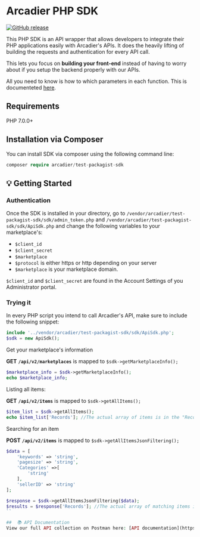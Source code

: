 # Arcadier PHP SDK

[![GitHub release](https://img.shields.io/github/v/release/arcadier/testpackagistsdk)](https://img.shields.io/github/v/release/arcadier/testpackagistsdk)

This PHP SDK is an API wrapper that allows developers to integrate their PHP applications easily with Arcadier's APIs. It does the heavily lifting of building the requests and authentication for every API call.

This lets you focus on **building your front-end** instead of having to worry about if you setup the backend properly with our APIs.

All you need to know is how to which parameters in each function. This is documenteted [here]().

## Requirements
PHP 7.0.0+

## Installation via Composer
You can install SDK via composer using the following command line:
```php
composer require arcadier/test-packagist-sdk
```

## 💡 Getting Started
### Authentication
Once the SDK is installed in your directory, go to `/vendor/arcadier/test-packagist-sdk/sdk/admin_token.php` and `/vendor/arcadier/test-packagist-sdk/sdk/ApiSdk.php` and change the following variables to your marketplace's:

* `$client_id`
* `$client_secret`
* `$marketplace`
* `$protocol` is either https or http depending on your server
* `$marketplace` is your marketplace domain.

`$client_id` and `$client_secret` are found in the Account Settings of you Administrator portal.

### Trying it
In every PHP script you intend to call Arcadier's API, make sure to include the following snippet:
```php
include '../vendor/arcadier/test-packagist-sdk/sdk/ApiSdk.php';
$sdk = new ApiSdk();
```

Get your marketplace's information

**GET** **```/api/v2/marketplaces```** is mapped to `$sdk->getMarketplaceInfo();`
```php
$marketplace_info = $sdk->getMarketplaceInfo();
echo $marketplace_info;
```

Listing all items:

**GET** **```/api/v2/items```** is mapped to `$sdk->getAllItems();`
```php
$item_list = $sdk->getAllItems();
echo $item_list['Records']; //The actual array of items is in the "Records" field of the JSON response
```

Searching for an item

**POST** **```/api/v2/items```** is mapped to `$sdk->getAllItemsJsonFiltering();`
```php
$data = [
    'keywords' => 'string',
    'pagesize' => 'string',
    'Categories' =>[
        'string'
    ],
    'sellerID' => 'string'
];

$response = $sdk->getAllItemsJsonFiltering($data);
$results = $response['Records']; //The actual array of matching items is in the "Records" field of the JSON response
``

##  📚 API Documentation
View our full API collection on Postman here: [API documentation](https://apiv2.arcadier.com/).